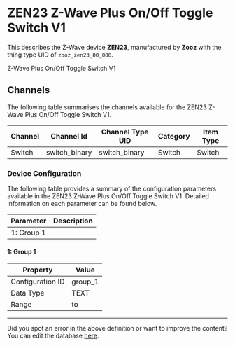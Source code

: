 
# ZEN23 Z-Wave Plus On/Off Toggle Switch V1

This describes the Z-Wave device **ZEN23**, manufactured by **Zooz** with the thing type UID of ```zooz_zen23_00_000```. 

Z-Wave Plus On/Off Toggle Switch V1

## Channels
The following table summarises the channels available for the ZEN23 Z-Wave Plus On/Off Toggle Switch V1.

| Channel | Channel Id | Channel Type UID | Category | Item Type |
|---------|------------|------------------|----------|-----------|
| Switch | switch_binary | switch_binary | Switch | Switch |




### Device Configuration
The following table provides a summary of the configuration parameters available in the ZEN23 Z-Wave Plus On/Off Toggle Switch V1.
Detailed information on each parameter can be found below.

| Parameter   | Description |
|-------------|-------------|
| 1: Group 1 |  |




#### 1: Group 1




| Property         | Value    |
|------------------|----------|
| Configuration ID | group_1 |
| Data Type        | TEXT |
| Range |  to  |






---

Did you spot an error in the above definition or want to improve the content?
You can edit the database [here](http://www.cd-jackson.com/index.php/zwave/zwave-device-database/zwave-device-list/devicesummary/649).

